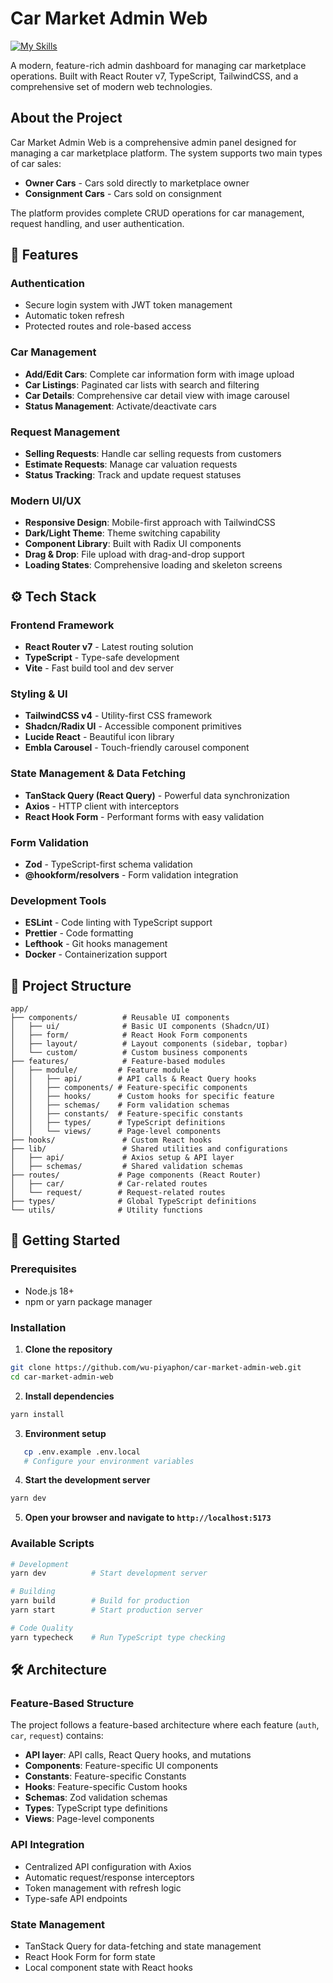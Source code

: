 # Car Market Admin Web

[![My Skills](https://skillicons.dev/icons?i=ts,html,css,react,tailwind,vite)](https://skillicons.dev)

A modern, feature-rich admin dashboard for managing car marketplace operations. Built with React Router v7, TypeScript, TailwindCSS, and a comprehensive set of modern web technologies.

## About the Project

Car Market Admin Web is a comprehensive admin panel designed for managing a car marketplace platform. The system supports two main types of car sales:
- **Owner Cars** - Cars sold directly to marketplace owner
- **Consignment Cars** - Cars sold on consignment

The platform provides complete CRUD operations for car management, request handling, and user authentication.

## 🌟 Features

### Authentication
- Secure login system with JWT token management
- Automatic token refresh
- Protected routes and role-based access

### Car Management
- **Add/Edit Cars**: Complete car information form with image upload
- **Car Listings**: Paginated car lists with search and filtering
- **Car Details**: Comprehensive car detail view with image carousel
- **Status Management**: Activate/deactivate cars

### Request Management
- **Selling Requests**: Handle car selling requests from customers
- **Estimate Requests**: Manage car valuation requests
- **Status Tracking**: Track and update request statuses

### Modern UI/UX
- **Responsive Design**: Mobile-first approach with TailwindCSS
- **Dark/Light Theme**: Theme switching capability
- **Component Library**: Built with Radix UI components
- **Drag & Drop**: File upload with drag-and-drop support
- **Loading States**: Comprehensive loading and skeleton screens

## ⚙️ Tech Stack

### Frontend Framework
- **React Router v7** - Latest routing solution
- **TypeScript** - Type-safe development
- **Vite** - Fast build tool and dev server

### Styling & UI
- **TailwindCSS v4** - Utility-first CSS framework
- **Shadcn/Radix UI** - Accessible component primitives
- **Lucide React** - Beautiful icon library
- **Embla Carousel** - Touch-friendly carousel component

### State Management & Data Fetching
- **TanStack Query (React Query)** - Powerful data synchronization
- **Axios** - HTTP client with interceptors
- **React Hook Form** - Performant forms with easy validation

### Form Validation
- **Zod** - TypeScript-first schema validation
- **@hookform/resolvers** - Form validation integration

### Development Tools
- **ESLint** - Code linting with TypeScript support
- **Prettier** - Code formatting
- **Lefthook** - Git hooks management
- **Docker** - Containerization support

## 📂 Project Structure

```
app/
├── components/          # Reusable UI components
│   ├── ui/              # Basic UI components (Shadcn/UI)
│   ├── form/            # React Hook Form components
│   ├── layout/          # Layout components (sidebar, topbar)
│   └── custom/          # Custom business components
├── features/            # Feature-based modules
│   ├── module/         # Feature module
│   │   ├── api/        # API calls & React Query hooks
│   │   ├── components/ # Feature-specific components
│   │   ├── hooks/      # Custom hooks for specific feature
│   │   ├── schemas/    # Form validation schemas
│   │   ├── constants/  # Feature-specific constants
│   │   ├── types/      # TypeScript definitions
│   │   └── views/      # Page-level components
├── hooks/               # Custom React hooks
├── lib/                 # Shared utilities and configurations
│   ├── api/             # Axios setup & API layer
│   ├── schemas/         # Shared validation schemas
├── routes/             # Page components (React Router)
│   ├── car/            # Car-related routes
│   └── request/        # Request-related routes
├── types/              # Global TypeScript definitions
└── utils/              # Utility functions
```

## 🚀 Getting Started

### Prerequisites
- Node.js 18+ 
- npm or yarn package manager

### Installation

1. **Clone the repository**
```bash
git clone https://github.com/wu-piyaphon/car-market-admin-web.git
cd car-market-admin-web
```

2. **Install dependencies**
```bash
yarn install
```

3. **Environment setup**
```bash
   cp .env.example .env.local
   # Configure your environment variables
```

4. **Start the development server**
```bash
yarn dev
```

5. **Open your browser and navigate to `http://localhost:5173`**

### Available Scripts

```bash
# Development
yarn dev          # Start development server

# Building
yarn build        # Build for production
yarn start        # Start production server

# Code Quality
yarn typecheck    # Run TypeScript type checking
```

## 🛠️ Architecture

### Feature-Based Structure
The project follows a feature-based architecture where each feature (`auth`, `car`, `request`) contains:
- **API layer**: API calls, React Query hooks, and mutations
- **Components**: Feature-specific UI components
- **Constants**: Feature-specific Constants
- **Hooks**: Feature-specific Custom hooks
- **Schemas**: Zod validation schemas
- **Types**: TypeScript type definitions
- **Views**: Page-level components

### API Integration
- Centralized API configuration with Axios
- Automatic request/response interceptors
- Token management with refresh logic
- Type-safe API endpoints

### State Management
- TanStack Query for data-fetching and state management
- React Hook Form for form state
- Local component state with React hooks